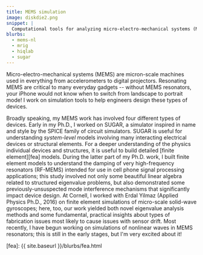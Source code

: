 ```yaml
---
title: MEMS simulation
image: diskdie2.png
snippet: |
  Computational tools for analyzing micro-electro-mechanical systems (MEMS)
blurbs:
  - mems-nl
  - mrig
  - hiqlab
  - sugar
---
```


Micro-electro-mechanical systems (MEMS) are micron-scale machines used
in everything from accelerometers to digital projectors.  Resonating
MEMS are critical to many everyday gadgets -- without MEMS
resonators, your iPhone would not know when to switch from landscape
to portrait mode!  I work on simulation tools to help engineers design
these types of devices.

Broadly speaking, my MEMS work has involved four different types of
devices.  Early in my Ph.D., I worked on SUGAR, a simulator
inspired in name and style by the SPICE family of circuit simulators.
SUGAR is useful for understanding *system-level* models involving
many interacting electrical devices or structural elements.  For a
deeper understanding of the physics individual devices and structures,
it is useful to build detailed [finite element][fea] models.
During the latter part of my Ph.D. work, I built finite element models
to understand the damping of very high-frequency resonators (RF-MEMS)
intended for use in cell phone signal processing applications;
this study involved not only some beautiful linear algebra related
to structured eigenvalue problems, but also demonstrated some
previously-unsuspected mode interference mechanisms that significantly
impact device design.  At Cornell, I worked with
Erdal Yilmaz (Applied Physics Ph.D., 2016) on finite element simulations
of micro-scale solid-wave gyroscopes; here, too, our work yielded both
novel eigenvalue analysis methods and some fundamental, practical
insights about types of fabrication issues most likely to cause
issues with sensor drift.  Most recently, I have begun working on
simulations of nonlinear waves in MEMS resonators; this is still in the
early stages, but I'm very excited about it!

[fea]: {{ site.baseurl }}/blurbs/fea.html
